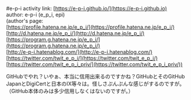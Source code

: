 #e-p-i activity
link: [https://e-p-i.github.io/](https://e-p-i.github.io)  
author: e-p-i (e_p_i, epi)  
(author's page:  
[https://profile.hatena.ne.jp/e_p_i/](https://profile.hatena.ne.jp/e_p_i/)  
[http://d.hatena.ne.jp/e_p_i/](http://d.hatena.ne.jp/e_p_i/)  
[https://program.g.hatena.ne.jp/e_p_i/](https://program.g.hatena.ne.jp/e_p_i/)  
[http://e-p-i.hatenablog.com/](http://e-p-i.hatenablog.com/)  
[https://twitter.com/twit_e_p_i/](https://twitter.com/twit_e_p_i/)  
[https://twitter.com/twit_e_p_i_priv/](https://twitter.com/twit_e_p_i_priv/))  


GitHubでやれ？いやぁ、本当に信用出来るのですかね？GitHubとそのGitHub JapanとDigiCertと日本のIX等々は。怪しさぷんぷんな感じがするのですが。（GitHub本体のみは多少信用しなくはないのですが。）